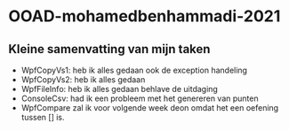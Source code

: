 # OOAD-mohamedbenhammadi-2021

## Kleine samenvatting van mijn taken


* WpfCopyVs1: heb ik alles gedaan ook de exception handeling
* WpfCopyVs2: heb ik alles gedaan 
* WpfFileInfo: heb ik alles gedaan behlave de uitdaging
* ConsoleCsv: had ik een probleem met het genereren van punten
* WpfCompare zal ik voor volgende week deon omdat het een oefening tussen [] is.

